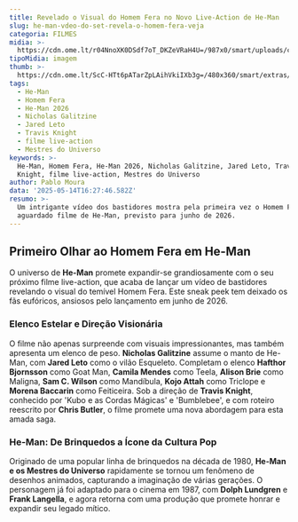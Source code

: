```yaml
---
title: Revelado o Visual do Homem Fera no Novo Live-Action de He-Man
slug: he-man-vdeo-do-set-revela-o-homem-fera-veja
categoria: FILMES
midia: >-
  https://cdn.ome.lt/r04NnoXK0DSdf7oT_DKZeVRaH4U=/987x0/smart/uploads/conteudo/fotos/OMELETE_CAPA_-_2025-05-14T113636.473.png
tipoMidia: imagem
thumb: >-
  https://cdn.ome.lt/ScC-HTt6pATarZpLAihVkiIXb3g=/480x360/smart/extras/conteudos/omelete_THUMB_-_2025-05-14T113624.437.png
tags:
  - He-Man
  - Homem Fera
  - He-Man 2026
  - Nicholas Galitzine
  - Jared Leto
  - Travis Knight
  - filme live-action
  - Mestres do Universo
keywords: >-
  He-Man, Homem Fera, He-Man 2026, Nicholas Galitzine, Jared Leto, Travis
  Knight, filme live-action, Mestres do Universo
author: Pablo Moura
data: '2025-05-14T16:27:46.582Z'
resumo: >-
  Um intrigante vídeo dos bastidores mostra pela primeira vez o Homem Fera no
  aguardado filme de He-Man, previsto para junho de 2026.
---
```


## Primeiro Olhar ao Homem Fera em He-Man

<blockquote class="twitter-tweet"><a href="https://twitter.com/user/status/1922353117934317738"></a></blockquote>

O universo de **He-Man** promete expandir-se grandiosamente com o seu próximo filme live-action, que acaba de lançar um vídeo de bastidores revelando o visual do temível Homem Fera. Este sneak peek tem deixado os fãs eufóricos, ansiosos pelo lançamento em junho de 2026.

### Elenco Estelar e Direção Visionária

O filme não apenas surpreende com visuais impressionantes, mas também apresenta um elenco de peso. **Nicholas Galitzine** assume o manto de He-Man, com **Jared Leto** como o vilão Esqueleto. Completam o elenco **Hafthor Bjornsson** como Goat Man, **Camila Mendes** como Teela, **Alison Brie** como Maligna, **Sam C. Wilson** como Mandíbula, **Kojo Attah** como Triclope e **Morena Baccarin** como Feiticeira. Sob a direção de **Travis Knight**, conhecido por 'Kubo e as Cordas Mágicas' e 'Bumblebee', e com roteiro reescrito por **Chris Butler**, o filme promete uma nova abordagem para esta amada saga.

### He-Man: De Brinquedos a Ícone da Cultura Pop

Originado de uma popular linha de brinquedos na década de 1980, **He-Man e os Mestres do Universo** rapidamente se tornou um fenômeno de desenhos animados, capturando a imaginação de várias gerações. O personagem já foi adaptado para o cinema em 1987, com **Dolph Lundgren** e **Frank Langella**, e agora retorna com uma produção que promete honrar e expandir seu legado mítico.
